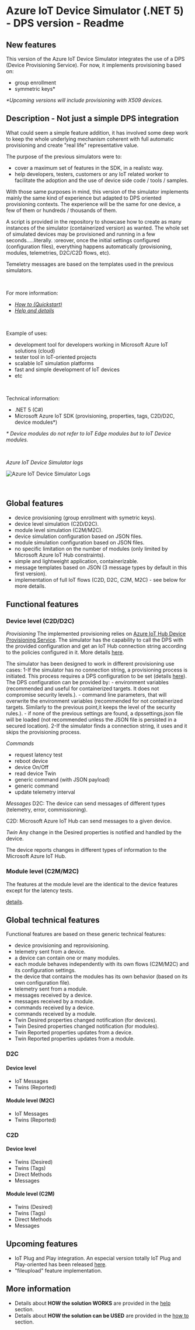 # Azure IoT Device Simulator (.NET 5) - DPS version - Readme

## New features
This version of the Azure IoT Device Simulator integrates the use of a DPS (Device Provisioning Service). For now, it implements provisioning based on:
 - group enrollment
 - symmetric keys*

_*Upcoming versions will include provisioning with X509 devices._

## Description - Not just a simple DPS integration
What could seem a simple feature addition, it has involved some deep work to keep the whole underlying mechanism coherent with full automatic provisioning and create "real life" representative value.

The purpose of the previous simulators were to:
 - cover a maximum set of features in the SDK, in a realistc way.
 - help developers, testers, customers or any IoT related worker to facilitate the adoption and the use of device side code / tools / samples.

With those same purposes in mind, this version of the simulator implements mainly the same kind of experience but adapted to DPS oriented provisioning contexts.
The experience will be the same for one device, a few of them or hundreds / thousands of them.

A script is provided in the repository to showcase how to create as many instances of the simulator (containerized version) as wanted. The whole set of simulated devices may be provisioned and running in a few seconds.....literally. :oreover, once the initial settings configured (configuration files), everything happens automatically (provisioning, modules, telemetries, D2C/C2D flows, etc).

Temeletry messages are based on the templates used in the previous simulators.


<br/>

For more information:
 - [*How to (Quickstart)*](docs/HowTo.md)
 - [*Help  and details*](docs/Help.md) 
 
 <br/>

Example of uses:
 - development tool for developers working in Microsoft Azure IoT solutions (cloud)
 - tester tool in IoT-oriented projects
 - scalable IoT simulation platforms
 - fast and simple development of IoT devices
 - etc

<br/>

Technical information:
 - .NET 5 (C#)
 - Microsoft Azure IoT SDK (provisioning, properties, tags, C2D/D2C, device modules*)

_* Device modules do not refer to IoT Edge modules but to IoT Device modules._

<br/>

*Azure IoT Device Simulator logs*

![Azure IoT Device Simulator Logs](docs/images/AzureIoTDeviceSimulatorLos.gif)

<br/>

## Global features
 - device provisioning (group enrollment with symetric keys).
 - device level simulation (C2D/D2C).
 - module level simulation (C2M/M2C).
 - device simulation configuration based on JSON files.
 - module simulation configuration based on JSON files.
 - no specific limitation on the number of modules (only limited by Microsoft Azure IoT Hub constraints).
 - simple and lightweight application, containerizable.
 - message templates based on JSON (3 message types by default in this first version).
 - implementation of full IoT flows (C2D, D2C, C2M, M2C) - see below for more details.


## Functional features

### Device level (C2D/D2C)

*Provisioning*
The implemented provisioning relies on [Azure IoT Hub Device Provisioning Service](https://docs.microsoft.com/en-us/azure/iot-dps/).
The simulator has the capability to call the DPS with the provided configuration and get an IoT Hub connection string according to the policies configured in it.
More details [here](docs/Provisioning.md).

The simulator has been designed to work in different provisioning use cases:
 1-If the simulator has no connection string, a provisioning process is initiated.
   This process requires a DPS configuration to be set (details [here](docs/Provisioning.md)).
   The DPS configuration can be provided by:
     - environment variables (recommended and useful for containerized targets. It does not compromise security levels.).
     - command line parameters, that will overwrite the environment variables (recommended for not containerized targets. Similarly to the previous point,it keeps the level of the security rules.).
     - if none of the previous settings are found, a dpssettings.json file will be loaded (not recommended unless the JSON file is persisted in a secured location).
 2-If the simulator finds a connection string, it uses and it skips the provisioning process.
 
*Commands*
 - request latency test
 - reboot device
 - device On/Off
 - read device Twin
 - generic command (with JSON payload)
 - generic command
 - update telemetry interval
 
 *Messages*
 D2C: The device can send messages of different types (telemetry, error, commissioning).
 
 C2D: Microsoft Azure IoT Hub can send messages to a given device.
 
 *Twin*
 Any change in the Desired properties is notified and handled by the device.

 The device reports changes in different types of information to the Microsoft Azure IoT Hub.


### Module level (C2M/M2C)
The features at the module level are the identical to the device features except for the latency tests.


[details](docs/Help.md).

  
## Global technical features

Functional features are based on these generic technical features:
 - device provisioning and reprovisioning.
 - telemetry sent from a device.
 - a device can contain one or many modules.
 - each module behaves independently with its own flows (C2M/M2C) and its configuration settings.
 - the device that contains the modules has its own behavior (based on its own configuration file).
 - telemetry sent from a module.
 - messages received by a device.
 - messages received by a module.
 - commands received by a device.
 - commands received by a module.
 - Twin Desired properties changed notification (for devices).
 - Twin Desired properties changed notification (for modules).
 - Twin Reported properties updates from a device.
 - Twin Reported properties updates from a module.


### D2C
#### Device level
 - IoT Messages
 - Twins (Reported)

#### Module level (M2C)
 - IoT Messages
 - Twins (Reported)

### C2D
#### Device level
 - Twins (Desired)
 - Twins (Tags)
 - Direct Methods
 - Messages

#### Module level (C2M)
 - Twins (Desired)
 - Twins (Tags)
 - Direct Methods
 - Messages

## Upcoming features
- IoT Plug and Play integration. An especial version totally IoT Plug and Play-oriented has been released [here](https://github.com/jonmikeli/azureiotdevicesimulator5-pnp).
- "fileupload" feature implementation.

## More information

- Details about **HOW the solution WORKS** are provided in the [help](docs/Help.md) section.
- Details about **HOW the solution can be USED** are provided in the [how to](docs/HowTo.md) section.
